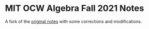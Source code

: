 # MIT OCW Algebra Fall 2021 Notes
 A fork of the <a href="https://ocw.mit.edu/courses/res-18-011-algebra-i-student-notes-fall-2021/pages/student-notes/">original notes</a> with some corrections and modifications.
